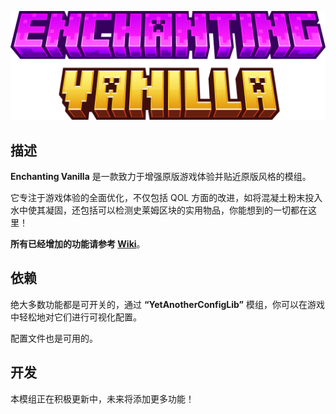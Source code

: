 ![minecraft_title.png](title.png)

## 描述

**Enchanting Vanilla** 是一款致力于增强原版游戏体验并贴近原版风格的模组。

它专注于游戏体验的全面优化，不仅包括 QOL 方面的改进，如将混凝土粉末投入水中使其凝固，还包括可以检测史莱姆区块的实用物品，你能想到的一切都在这里！

**所有已经增加的功能请参考 [Wiki](https://github.com/pynickle/Enchanting-Vanilla/wiki)**。

## 依赖

绝大多数功能都是可开关的，通过 **“YetAnotherConfigLib”** 模组，你可以在游戏中轻松地对它们进行可视化配置。

配置文件也是可用的。

## 开发

本模组正在积极更新中，未来将添加更多功能！